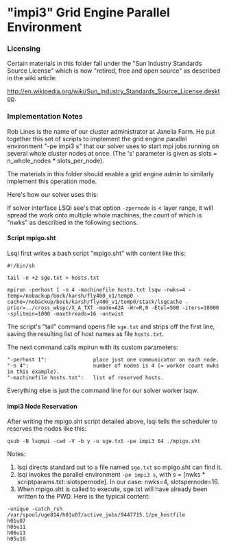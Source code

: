 # "impi3" Grid Engine Parallel Environment

### Licensing

Certain materials in this folder fall under the "Sun Industry Standards Source License" which is now "retired, free and open source" as described in the wiki article:

<http://en.wikipedia.org/wiki/Sun_Industry_Standards_Source_License.desktop>.

### Implementation Notes

Rob Lines is the name of our cluster administrator at Janelia Farm. He put together this set of scripts to implement the grid engine parallel environment "-pe impi3 s" that our solver uses to start mpi jobs running on several whole cluster nodes at once. (The 's' parameter is given as slots = n_whole_nodes * slots_per_node).

The materials in this folder should enable a grid engine admin to similarly implement this operation mode.

Here's how our solver uses this:

If solver interface LSQi see's that option `-zpernode` is < layer range, it will spread the work onto multiple whole machines, the count of which is "nwks" as described in the following sections.

#### Script mpigo.sht

Lsqi first writes a bash script "mpigo.sht" with content like this:

```
#!/bin/sh

tail -n +2 sge.txt > hosts.txt

mpirun -perhost 1 -n 4 -machinefile hosts.txt lsqw -nwks=4 -temp=/nobackup/bock/karsh/fly400_v1/temp0 -cache=/nobackup/bock/karsh/fly400_v1/temp0/stack/lsqcache -prior=../cross_wkspc/X_A_TXT -mode=A2A -Wr=R,0 -Etol=500 -iters=10000 -splitmin=1000 -maxthreads=16 -untwist
```

The script's "tail" command opens file `sge.txt` and strips off the first line, saving the resulting list of host names as file `hosts.txt`.

The next command calls mpirun with its custom parameters:

```
"-perhost 1":               place just one communicator on each node.
"-n 4":                     number of nodes is 4 (= worker count nwks in this example).
"-machinefile hosts.txt":   list of reserved hosts.
```

Everything else is just the command line for our solver worker lsqw.

#### impi3 Node Reservation

After writing the mpigo.sht script detailed above, lsqi tells the scheduler to reserves the nodes like this:

`qsub -N lsqmpi -cwd -V -b y -o sge.txt -pe impi3 64 ./mpigo.sht`

Notes:

1. lsqi directs standard out to a file named `sge.txt` so mpigo.sht can find it.
2. lsqi invokes the parallel environment `-pe impi3 s`, with s = [nwks * scriptparams.txt::slotspernode]. In our case: nwks=4, slotspernode=16.
3. When mpigo.sht is called to execute, sge.txt will have already been written to the PWD. Here is the typical content:

```
-unique -catch_rsh /var/spool/uge814/h01u07/active_jobs/9447715.1/pe_hostfile
h01u07
h05u11
h06u13
h05u16
```


